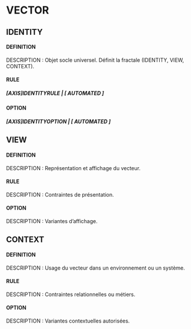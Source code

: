 # VECTOR

## IDENTITY
#### DEFINITION 
DESCRIPTION : Objet socle universel. Définit la fractale (IDENTITY, VIEW, CONTEXT).
#### RULE
##### [AXIS]IDENTITYRULE | [ AUTOMATED ]

#### OPTION
##### [AXIS]IDENTITYOPTION | [ AUTOMATED ]

## VIEW
#### DEFINITION 
DESCRIPTION : Représentation et affichage du vecteur.
#### RULE
DESCRIPTION : Contraintes de présentation.
#### OPTION
DESCRIPTION : Variantes d’affichage.

## CONTEXT
#### DEFINITION 
DESCRIPTION : Usage du vecteur dans un environnement ou un système.
#### RULE
DESCRIPTION : Contraintes relationnelles ou métiers.
#### OPTION
DESCRIPTION : Variantes contextuelles autorisées.